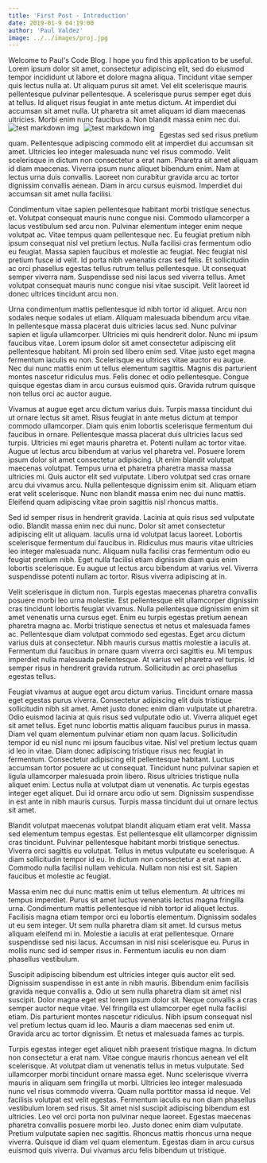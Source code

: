 ```yaml
---
title: 'First Post - Introduction'
date: 2019-01-9 04:19:00
author: 'Paul Valdez'
image: ../../images/proj.jpg
---
```


Welcome to Paul's Code Blog. I hope you find this application to be useful.
Lorem ipsum dolor sit amet, consectetur adipiscing elit, sed do eiusmod tempor incididunt ut labore et dolore magna aliqua. Tincidunt vitae semper quis lectus nulla at. Ut aliquam purus sit amet. Vel elit scelerisque mauris pellentesque pulvinar pellentesque. A scelerisque purus semper eget duis at tellus. Id aliquet risus feugiat in ante metus dictum. At imperdiet dui accumsan sit amet nulla. Ut pharetra sit amet aliquam id diam maecenas ultricies. Morbi enim nunc faucibus a. Non blandit massa enim nec dui.
<img src="../../images/proj.jpg"
     alt="test markdown img"
     style="float: left; margin-right: 10px;" />
     <img src="../../images/proj.jpg"
     alt="test markdown img"
     style="float: left; margin-right: 10px;" />

Egestas sed sed risus pretium quam. Pellentesque adipiscing commodo elit at imperdiet dui accumsan sit amet. Ultricies leo integer malesuada nunc vel risus commodo. Velit scelerisque in dictum non consectetur a erat nam. Pharetra sit amet aliquam id diam maecenas. Viverra ipsum nunc aliquet bibendum enim. Nam at lectus urna duis convallis. Laoreet non curabitur gravida arcu ac tortor dignissim convallis aenean. Diam in arcu cursus euismod. Imperdiet dui accumsan sit amet nulla facilisi.

Condimentum vitae sapien pellentesque habitant morbi tristique senectus et. Volutpat consequat mauris nunc congue nisi. Commodo ullamcorper a lacus vestibulum sed arcu non. Pulvinar elementum integer enim neque volutpat ac. Vitae tempus quam pellentesque nec. Eu feugiat pretium nibh ipsum consequat nisl vel pretium lectus. Nulla facilisi cras fermentum odio eu feugiat. Massa sapien faucibus et molestie ac feugiat. Nec feugiat nisl pretium fusce id velit. Id porta nibh venenatis cras sed felis. Et sollicitudin ac orci phasellus egestas tellus rutrum tellus pellentesque. Ut consequat semper viverra nam. Suspendisse sed nisi lacus sed viverra tellus. Amet volutpat consequat mauris nunc congue nisi vitae suscipit. Velit laoreet id donec ultrices tincidunt arcu non.

Urna condimentum mattis pellentesque id nibh tortor id aliquet. Arcu non sodales neque sodales ut etiam. Aliquam malesuada bibendum arcu vitae. In pellentesque massa placerat duis ultricies lacus sed. Nunc pulvinar sapien et ligula ullamcorper. Ultricies mi quis hendrerit dolor. Nunc mi ipsum faucibus vitae. Lorem ipsum dolor sit amet consectetur adipiscing elit pellentesque habitant. Mi proin sed libero enim sed. Vitae justo eget magna fermentum iaculis eu non. Scelerisque eu ultrices vitae auctor eu augue. Nec dui nunc mattis enim ut tellus elementum sagittis. Magnis dis parturient montes nascetur ridiculus mus. Felis donec et odio pellentesque. Congue quisque egestas diam in arcu cursus euismod quis. Gravida rutrum quisque non tellus orci ac auctor augue.

Vivamus at augue eget arcu dictum varius duis. Turpis massa tincidunt dui ut ornare lectus sit amet. Risus feugiat in ante metus dictum at tempor commodo ullamcorper. Diam quis enim lobortis scelerisque fermentum dui faucibus in ornare. Pellentesque massa placerat duis ultricies lacus sed turpis. Ultricies mi eget mauris pharetra et. Potenti nullam ac tortor vitae. Augue ut lectus arcu bibendum at varius vel pharetra vel. Posuere lorem ipsum dolor sit amet consectetur adipiscing. Ut enim blandit volutpat maecenas volutpat. Tempus urna et pharetra pharetra massa massa ultricies mi. Quis auctor elit sed vulputate. Libero volutpat sed cras ornare arcu dui vivamus arcu. Nulla pellentesque dignissim enim sit. Aliquam etiam erat velit scelerisque. Nunc non blandit massa enim nec dui nunc mattis. Eleifend quam adipiscing vitae proin sagittis nisl rhoncus mattis.

Sed id semper risus in hendrerit gravida. Lacinia at quis risus sed vulputate odio. Blandit massa enim nec dui nunc. Dolor sit amet consectetur adipiscing elit ut aliquam. Iaculis urna id volutpat lacus laoreet. Lobortis scelerisque fermentum dui faucibus in. Ridiculus mus mauris vitae ultricies leo integer malesuada nunc. Aliquam nulla facilisi cras fermentum odio eu feugiat pretium nibh. Eget nulla facilisi etiam dignissim diam quis enim lobortis scelerisque. Eu augue ut lectus arcu bibendum at varius vel. Viverra suspendisse potenti nullam ac tortor. Risus viverra adipiscing at in.

Velit scelerisque in dictum non. Turpis egestas maecenas pharetra convallis posuere morbi leo urna molestie. Est pellentesque elit ullamcorper dignissim cras tincidunt lobortis feugiat vivamus. Nulla pellentesque dignissim enim sit amet venenatis urna cursus eget. Enim eu turpis egestas pretium aenean pharetra magna ac. Morbi tristique senectus et netus et malesuada fames ac. Pellentesque diam volutpat commodo sed egestas. Eget arcu dictum varius duis at consectetur. Nibh mauris cursus mattis molestie a iaculis at. Fermentum dui faucibus in ornare quam viverra orci sagittis eu. Mi tempus imperdiet nulla malesuada pellentesque. At varius vel pharetra vel turpis. Id semper risus in hendrerit gravida rutrum. Sollicitudin ac orci phasellus egestas tellus.

Feugiat vivamus at augue eget arcu dictum varius. Tincidunt ornare massa eget egestas purus viverra. Consectetur adipiscing elit duis tristique sollicitudin nibh sit amet. Amet justo donec enim diam vulputate ut pharetra. Odio euismod lacinia at quis risus sed vulputate odio ut. Viverra aliquet eget sit amet tellus. Eget nunc lobortis mattis aliquam faucibus purus in massa. Diam vel quam elementum pulvinar etiam non quam lacus. Sollicitudin tempor id eu nisl nunc mi ipsum faucibus vitae. Nisl vel pretium lectus quam id leo in vitae. Diam donec adipiscing tristique risus nec feugiat in fermentum. Consectetur adipiscing elit pellentesque habitant. Luctus accumsan tortor posuere ac ut consequat. Tincidunt nunc pulvinar sapien et ligula ullamcorper malesuada proin libero. Risus ultricies tristique nulla aliquet enim. Lectus nulla at volutpat diam ut venenatis. Ac turpis egestas integer eget aliquet. Dui id ornare arcu odio ut sem. Dignissim suspendisse in est ante in nibh mauris cursus. Turpis massa tincidunt dui ut ornare lectus sit amet.

Blandit volutpat maecenas volutpat blandit aliquam etiam erat velit. Massa sed elementum tempus egestas. Est pellentesque elit ullamcorper dignissim cras tincidunt. Pulvinar pellentesque habitant morbi tristique senectus. Viverra orci sagittis eu volutpat. Tellus in metus vulputate eu scelerisque. A diam sollicitudin tempor id eu. In dictum non consectetur a erat nam at. Commodo nulla facilisi nullam vehicula. Nullam non nisi est sit. Sapien faucibus et molestie ac feugiat.

Massa enim nec dui nunc mattis enim ut tellus elementum. At ultrices mi tempus imperdiet. Purus sit amet luctus venenatis lectus magna fringilla urna. Condimentum mattis pellentesque id nibh tortor id aliquet lectus. Facilisis magna etiam tempor orci eu lobortis elementum. Dignissim sodales ut eu sem integer. Ut sem nulla pharetra diam sit amet. Id cursus metus aliquam eleifend mi in. Molestie a iaculis at erat pellentesque. Ornare suspendisse sed nisi lacus. Accumsan in nisl nisi scelerisque eu. Purus in mollis nunc sed id semper risus in. Fermentum iaculis eu non diam phasellus vestibulum.

Suscipit adipiscing bibendum est ultricies integer quis auctor elit sed. Dignissim suspendisse in est ante in nibh mauris. Bibendum enim facilisis gravida neque convallis a. Odio ut sem nulla pharetra diam sit amet nisl suscipit. Dolor magna eget est lorem ipsum dolor sit. Neque convallis a cras semper auctor neque vitae. Vel fringilla est ullamcorper eget nulla facilisi etiam. Dis parturient montes nascetur ridiculus. Nibh ipsum consequat nisl vel pretium lectus quam id leo. Mauris a diam maecenas sed enim ut. Gravida arcu ac tortor dignissim. Et netus et malesuada fames ac turpis.

Turpis egestas integer eget aliquet nibh praesent tristique magna. In dictum non consectetur a erat nam. Vitae congue mauris rhoncus aenean vel elit scelerisque. At volutpat diam ut venenatis tellus in metus vulputate. Sed ullamcorper morbi tincidunt ornare massa eget. Nunc scelerisque viverra mauris in aliquam sem fringilla ut morbi. Ultricies leo integer malesuada nunc vel risus commodo viverra. Quam nulla porttitor massa id neque. Vel facilisis volutpat est velit egestas. Fermentum iaculis eu non diam phasellus vestibulum lorem sed risus. Sit amet nisl suscipit adipiscing bibendum est ultricies. Leo vel orci porta non pulvinar neque laoreet. Egestas maecenas pharetra convallis posuere morbi leo. Justo donec enim diam vulputate. Pretium vulputate sapien nec sagittis. Rhoncus mattis rhoncus urna neque viverra. Quisque id diam vel quam elementum. Egestas diam in arcu cursus euismod quis viverra. Dui vivamus arcu felis bibendum ut tristique.